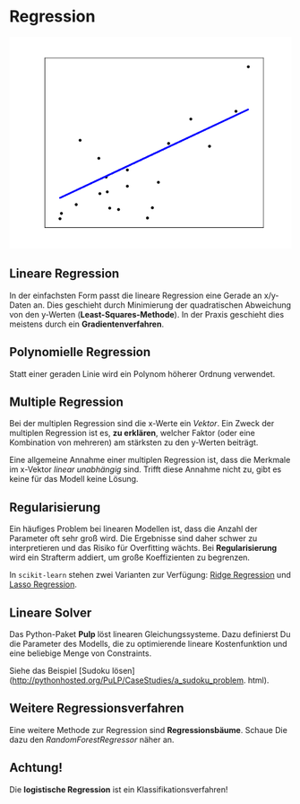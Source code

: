 
# Regression

![linear regression](images/linear_regression.png)

## Lineare Regression

In der einfachsten Form passt die lineare Regression eine Gerade an x/y-Daten an. Dies geschieht durch Minimierung der quadratischen Abweichung von den y-Werten (**Least-Squares-Methode**). In der Praxis geschieht dies meistens durch ein **Gradientenverfahren**.

## Polynomielle Regression

Statt einer geraden Linie wird ein Polynom höherer Ordnung verwendet.

## Multiple Regression

Bei der multiplen Regression sind die x-Werte ein *Vektor*.
Ein Zweck der multiplen Regression ist es, **zu erklären**, welcher Faktor (oder eine Kombination von mehreren) am stärksten zu den y-Werten beiträgt.

Eine allgemeine Annahme einer multiplen Regression ist, dass die Merkmale im x-Vektor *linear unabhängig* sind. Trifft diese Annahme nicht zu, gibt es keine für das Modell keine Lösung.


## Regularisierung

Ein häufiges Problem bei linearen Modellen ist, dass die Anzahl der Parameter oft sehr groß wird. Die Ergebnisse sind daher schwer zu interpretieren und das Risiko für Overfitting wächts. Bei **Regularisierung** wird ein Strafterm addiert, um große Koeffizienten zu begrenzen.

In `scikit-learn` stehen zwei Varianten zur Verfügung: [Ridge Regression](http://scikit-learn.org/stable/modules/linear_model.html#ridge-regression) und [Lasso Regression](http://scikit-learn.org/stable/modules/linear_model.html#lasso).

## Lineare Solver

Das Python-Paket **Pulp** löst linearen Gleichungssysteme. Dazu definierst Du die Parameter des Modells, die zu optimierende lineare Kostenfunktion und eine beliebige Menge von Constraints. 

Siehe das Beispiel [Sudoku lösen](http://pythonhosted.org/PuLP/CaseStudies/a_sudoku_problem. html).

## Weitere Regressionsverfahren

Eine weitere Methode zur Regression sind **Regressionsbäume**. Schaue Die dazu den *RandomForestRegressor* näher an.

## Achtung!

Die **logistische Regression** ist ein Klassifikationsverfahren!
